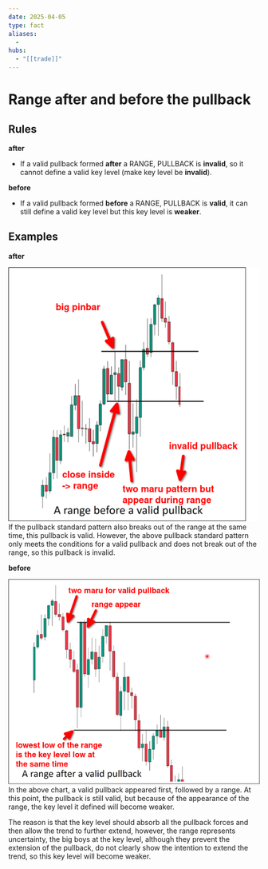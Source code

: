 ```yaml
---
date: 2025-04-05
type: fact
aliases:
  -
hubs:
  - "[[trade]]"
---
```


# Range after and before the pullback

## Rules

**after**
- If a valid pullback formed **after** a RANGE, PULLBACK is **invalid**, so it cannot define a valid key level (make key level be **invalid**).

**before**
- If a valid pullback formed **before** a RANGE, PULLBACK is **valid**, it can still define a valid key level but this key level is **weaker**.


## Examples

**after**

![pb-after-range-invalid.png](../assets/imgs/pb-after-range-invalid.png)
If the pullback standard pattern also breaks out of the range at the same time, this pullback is valid. However, the above pullback standard pattern only meets the conditions for a valid pullback and does not break out of the range, so this pullback is invalid.

**before**

![pb-before-range-weak.png](../assets/imgs/pb-before-range-weak.png)
In the above chart, a valid pullback appeared first, followed by a range. At this point, the pullback is still valid, but because of the appearance of the range, the key level it defined will become weaker.

The reason is that the key level should absorb all the pullback forces and then allow the trend to further extend, however, the range represents uncertainty, the big boys at the key level, although they prevent the extension of the pullback, do not clearly show the intention to extend the trend, so this key level will become weaker.


